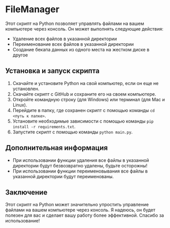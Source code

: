 # FileManager

Этот скрипт на Python позволяет управлять файлами на вашем компьютере через консоль. Он может выполнять следующие действия:

- Удаление всех файлов в указанной директории
- Переименование всех файлов в указанной директории
- Создание бекапа данных из одного места на жестком диске в другое

## Установка и запуск скрипта

1. Скачайте и установите Python на свой компьютер, если он еще не установлен.
2. Скачайте скрипт с GitHub и сохраните его на своем компьютере.
3. Откройте командную строку (для Windows) или терминал (для Mac и Linux).
4. Перейдите в папку, где сохранен скрипт с помощью команды ```cd <путь к папке>```.
5. Установите необходимые зависимости с помощью команды ```pip install -r requirements.txt```.
5. Запустите скрипт с помощью команды ```python main.py```.


## Дополнительная информация

- При использовании функции удаления все файлы в указанной директории будут безвозвратно удалены, будьте осторожны!
- При использовании функции переименовывания все файлы в указанной директории будут переименованы.

## Заключение

Этот скрипт на Python может значительно упростить управление файлами на вашем компьютере через консоль. Я надеюсь, он будет полезен для вас и сделает вашу работу более эффективной. Спасибо за использование!